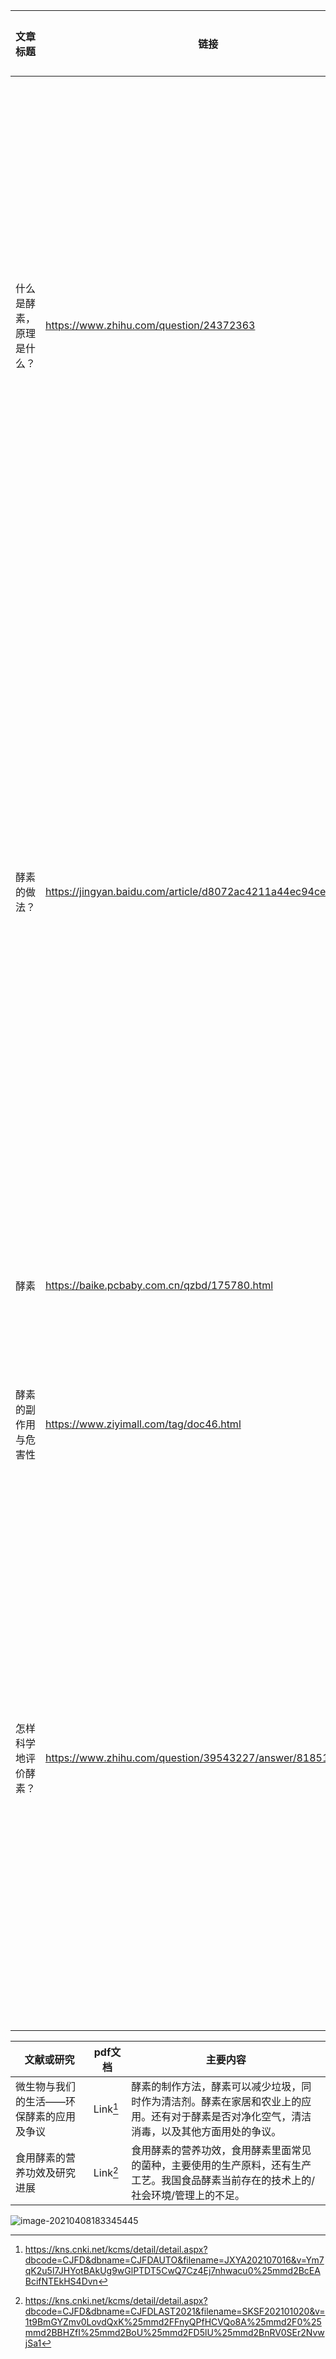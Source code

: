 | 文章标题                 | 链接                                                         | 主要内容                                                     |
| ------------------------ | ------------------------------------------------------------ | ------------------------------------------------------------ |
| 什么是酵素，原理是什么？ | https://www.zhihu.com/question/24372363                      | 酵素定义,酶的性质 (高效性,专一性, 作用条件). 酵素不能减肥,因为会被胃直接分解. |
| 酵素的做法？             | https://jingyan.baidu.com/article/d8072ac4211a44ec94cefd7d.html | 酵素的制作过程和注意事项. 苹果酵素的一个实际流程.里面写了每一步需要加的量,还有照片和现象. |
| 酵素                     | https://baike.pcbaby.com.cn/qzbd/175780.html                 | 酵素的作用,副作用,做法.                                      |
| 酵素的副作用与危害性     | https://www.ziyimall.com/tag/doc46.html                      | 酵素的作用, 副作用.                                          |
| 怎样科学地评价酵素？     | https://www.zhihu.com/question/39543227/answer/81851207      | 酵素是什么,酵素那些方面有用,那些方面没用, 酵素真正哪些部分有用,那些宣传时假的. |

| 文献或研究                               | pdf文档      | 主要内容                                                     |
| ---------------------------------------- | ------------ | ------------------------------------------------------------ |
| 微生物与我们的生活——环保酵素的应用及争议 | Link[^LinkA] | 酵素的制作方法，酵素可以减少垃圾，同时作为清洁剂。酵素在家居和农业上的应用。还有对于酵素是否对净化空气，清洁消毒，以及其他方面用处的争议。 |
| 食用酵素的营养功效及研究进展             | Link[^LinkB] | 食用酵素的营养功效，食用酵素里面常见的菌种，主要使用的生产原料，还有生产工艺。我国食品酵素当前存在的技术上的/社会环境/管理上的不足。 |

![image-20210408183345445](Food%20Enzyme.assets/image-20210408183345445.png)

[^LinkA]: https://kns.cnki.net/kcms/detail/detail.aspx?dbcode=CJFD&dbname=CJFDAUTO&filename=JXYA202107016&v=Ym7qK2u5l7JHYotBAkUg9wGlPTDT5CwQ7Cz4Ej7nhwacu0%25mmd2BcEABcifNTEkHS4Dvn
[^LinkB]: https://kns.cnki.net/kcms/detail/detail.aspx?dbcode=CJFD&dbname=CJFDLAST2021&filename=SKSF202101020&v=1t9BmGYZmv0LovdQxK%25mmd2FFnyQPfHCVQo8A%25mmd2F0%25mmd2BBHZfI%25mmd2BoU%25mmd2FD5lU%25mmd2BnRV0SEr2NvwjSa1

